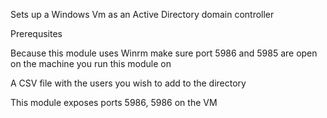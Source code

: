 Sets up a Windows Vm as an Active Directory domain controller

Prerequsites

Because this module uses Winrm make sure port 5986 and 5985 are open on the machine you run this module on

A CSV file with the users you wish to add to the directory

This module exposes ports 5986, 5986 on the VM


